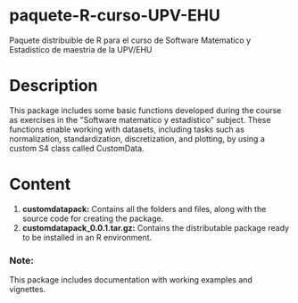 # paquete-R-curso-UPV-EHU
Paquete distribuible de R para el curso de Software Matematico y Estadistico de maestria de la UPV/EHU

# Description
This package includes some basic functions developed during the course as exercises in the "Software matematico y estadistico" subject. 
These functions enable working with datasets, including tasks such as normalization, standardization, discretization, and plotting, by using a custom S4 class called CustomData. 

# Content
1. **customdatapack:** Contains all the folders and files, along with the source code for creating the package.
2. **customdatapack_0.0.1.tar.gz:** Contains the distributable package ready to be installed in an R environment.

### Note:
This package includes documentation with working examples and vignettes.
